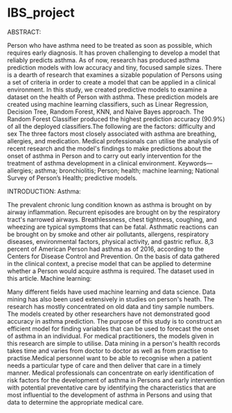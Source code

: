 # IBS_project
ABSTRACT:

Person who have asthma need to be treated as soon as possible, which requires early diagnosis. It has proven challenging to develop a model that reliably predicts asthma. As of now, research has produced asthma prediction models with low accuracy and tiny, focused sample sizes. There is a dearth of research that examines a sizable population of Persons using a set of criteria in order to create a model that can be applied in a clinical environment. In this study, we created predictive models to examine a dataset on the health of Person with asthma. These prediction models are created using machine learning classifiers, such as Linear Regression, Decision Tree, Random Forest, KNN, and Naive Bayes approach. The Random Forest Classifier produced the highest prediction accuracy (90.9%) of all the deployed classifiers.The following are the factors: difficulty and sex The three factors most closely associated with asthma are breathing, allergies, and medication. Medical professionals can utilise the analysis of recent research and the model's findings to make predictions about the onset of asthma in Person and to carry out early intervention for the treatment of asthma development in a clinical environment.
Keywords—allergies; asthma; bronchiolitis; Person; health;
machine learning; National Survey of Person’s Health;
predictive models.


INTRODUCTION:
Asthma:

The prevalent chronic lung condition known as asthma is brought on by airway inflammation. Recurrent episodes are brought on by the respiratory tract's narrowed airways. Breathlessness, chest tightness, coughing, and wheezing are typical symptoms that can be fatal. Asthmatic reactions can be brought on by smoke and other air pollutants, allergens, respiratory diseases, environmental factors, physical activity, and gastric reflux. 8,3 percent of American Person had asthma as of 2016, according to the Centers for Disease Control and Prevention. On the basis of data gathered in the clinical context, a precise model that can be applied to determine whether a Person would acquire asthma is required. The dataset used in this article.
Machine learning:

Many different fields have used machine learning and data science. Data mining has also been used extensively in studies on person's heath. The research has mostly concentrated on old data and tiny sample numbers. The models created by other researchers have not demonstrated good accuracy in asthma prediction. The purpose of this study is to construct an efficient model for finding variables that can be used to forecast the onset of asthma in an individual. For medical practitioners, the models given in this research are simple to utilise. Data mining in a person's health records takes time and varies from doctor to doctor as well as from practise to practise.Medical personnel want to be able to recognise when a patient needs a particular type of care and then deliver that care in a timely manner. Medical professionals can concentrate on early identification of risk factors for the development of asthma in Persons and early intervention with potential preventative care by identifying the characteristics that are most influential to the development of asthma in Persons and using that data to determine the appropriate medical care.
